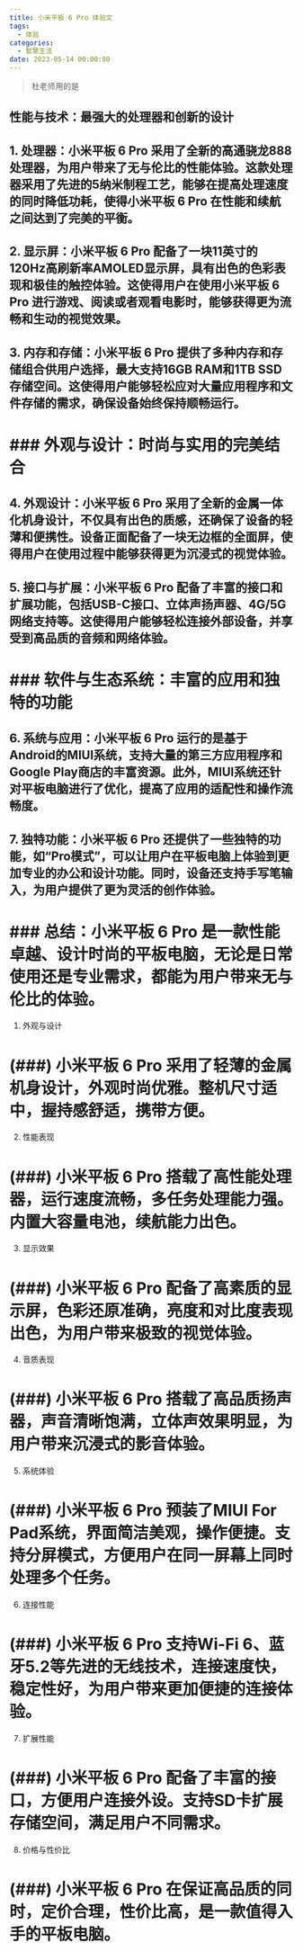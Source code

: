 ```yaml
---
title: 小米平板 6 Pro 体验文
tags:
  - 体验
categories:
  - 智慧生活
date: 2023-05-14 00:00:00
---
```


> 杜老师用的是

<!-- more -->

## 性能与技术：最强大的处理器和创新的设计
## 1. 处理器：小米平板 6 Pro 采用了全新的高通骁龙888处理器，为用户带来了无与伦比的性能体验。这款处理器采用了先进的5纳米制程工艺，能够在提高处理速度的同时降低功耗，使得小米平板 6 Pro 在性能和续航之间达到了完美的平衡。
## 2. 显示屏：小米平板 6 Pro 配备了一块11英寸的120Hz高刷新率AMOLED显示屏，具有出色的色彩表现和极佳的触控体验。这使得用户在使用小米平板 6 Pro 进行游戏、阅读或者观看电影时，能够获得更为流畅和生动的视觉效果。
## 3. 内存和存储：小米平板 6 Pro 提供了多种内存和存储组合供用户选择，最大支持16GB RAM和1TB SSD存储空间。这使得用户能够轻松应对大量应用程序和文件存储的需求，确保设备始终保持顺畅运行。
# ### 外观与设计：时尚与实用的完美结合
## 4. 外观设计：小米平板 6 Pro 采用了全新的金属一体化机身设计，不仅具有出色的质感，还确保了设备的轻薄和便携性。设备正面配备了一块无边框的全面屏，使得用户在使用过程中能够获得更为沉浸式的视觉体验。
## 5. 接口与扩展：小米平板 6 Pro 配备了丰富的接口和扩展功能，包括USB-C接口、立体声扬声器、4G/5G网络支持等。这使得用户能够轻松连接外部设备，并享受到高品质的音频和网络体验。
# ### 软件与生态系统：丰富的应用和独特的功能
## 6. 系统与应用：小米平板 6 Pro 运行的是基于Android的MIUI系统，支持大量的第三方应用程序和Google Play商店的丰富资源。此外，MIUI系统还针对平板电脑进行了优化，提高了应用的适配性和操作流畅度。
## 7. 独特功能：小米平板 6 Pro 还提供了一些独特的功能，如“Pro模式”，可以让用户在平板电脑上体验到更加专业的办公和设计功能。同时，设备还支持手写笔输入，为用户提供了更为灵活的创作体验。
# ### 总结：小米平板 6 Pro 是一款性能卓越、设计时尚的平板电脑，无论是日常使用还是专业需求，都能为用户带来无与伦比的体验。
 1. 外观与设计
# (###) 小米平板 6 Pro 采用了轻薄的金属机身设计，外观时尚优雅。整机尺寸适中，握持感舒适，携带方便。
 2. 性能表现
# (###) 小米平板 6 Pro 搭载了高性能处理器，运行速度流畅，多任务处理能力强。内置大容量电池，续航能力出色。
 3. 显示效果
# (###) 小米平板 6 Pro 配备了高素质的显示屏，色彩还原准确，亮度和对比度表现出色，为用户带来极致的视觉体验。
 4. 音质表现
# (###) 小米平板 6 Pro 搭载了高品质扬声器，声音清晰饱满，立体声效果明显，为用户带来沉浸式的影音体验。
 5. 系统体验
# (###) 小米平板 6 Pro 预装了MIUI For Pad系统，界面简洁美观，操作便捷。支持分屏模式，方便用户在同一屏幕上同时处理多个任务。
 6. 连接性能
# (###) 小米平板 6 Pro 支持Wi-Fi 6、蓝牙5.2等先进的无线技术，连接速度快，稳定性好，为用户带来更加便捷的连接体验。
 7. 扩展性能
# (###) 小米平板 6 Pro 配备了丰富的接口，方便用户连接外设。支持SD卡扩展存储空间，满足用户不同需求。
 8. 价格与性价比
# (###) 小米平板 6 Pro 在保证高品质的同时，定价合理，性价比高，是一款值得入手的平板电脑。